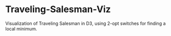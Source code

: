 Traveling-Salesman-Viz
======================

Visualization of Traveling Salesman in D3, using 2-opt switches for finding a local minimum.
